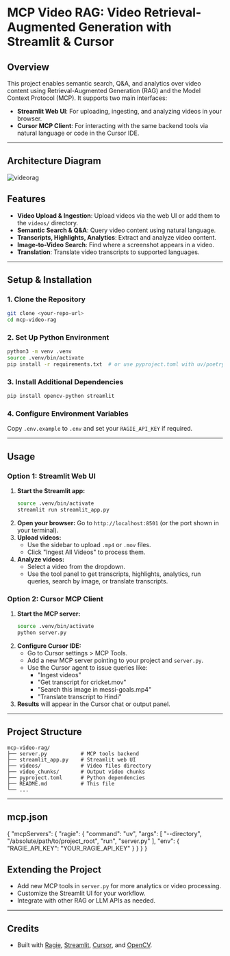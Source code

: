 # MCP Video RAG: Video Retrieval-Augmented Generation with Streamlit & Cursor

## Overview
This project enables semantic search, Q&A, and analytics over video content using Retrieval-Augmented Generation (RAG) and the Model Context Protocol (MCP). It supports two main interfaces:
- **Streamlit Web UI**: For uploading, ingesting, and analyzing videos in your browser.
- **Cursor MCP Client**: For interacting with the same backend tools via natural language or code in the Cursor IDE.

---

## Architecture Diagram


![videorag](https://github.com/user-attachments/assets/52b85c67-2701-4998-8995-9b859f2cc390)



## Features
- **Video Upload & Ingestion**: Upload videos via the web UI or add them to the `videos/` directory.
- **Semantic Search & Q&A**: Query video content using natural language.
- **Transcripts, Highlights, Analytics**: Extract and analyze video content.
- **Image-to-Video Search**: Find where a screenshot appears in a video.
- **Translation**: Translate video transcripts to supported languages.

---

## Setup & Installation

### 1. Clone the Repository
```sh
git clone <your-repo-url>
cd mcp-video-rag
```

### 2. Set Up Python Environment
```sh
python3 -m venv .venv
source .venv/bin/activate
pip install -r requirements.txt  # or use pyproject.toml with uv/poetry
```

### 3. Install Additional Dependencies
```sh
pip install opencv-python streamlit
```

### 4. Configure Environment Variables
Copy `.env.example` to `.env` and set your `RAGIE_API_KEY` if required.

---

## Usage

### Option 1: Streamlit Web UI
1. **Start the Streamlit app:**
   ```sh
   source .venv/bin/activate
   streamlit run streamlit_app.py
   ```
2. **Open your browser:**
   Go to `http://localhost:8501` (or the port shown in your terminal).
3. **Upload videos:**
   - Use the sidebar to upload `.mp4` or `.mov` files.
   - Click "Ingest All Videos" to process them.
4. **Analyze videos:**
   - Select a video from the dropdown.
   - Use the tool panel to get transcripts, highlights, analytics, run queries, search by image, or translate transcripts.

### Option 2: Cursor MCP Client
1. **Start the MCP server:**
   ```sh
   source .venv/bin/activate
   python server.py
   ```
2. **Configure Cursor IDE:**
   - Go to Cursor settings > MCP Tools.
   - Add a new MCP server pointing to your project and `server.py`.
   - Use the Cursor agent to issue queries like:
     - "Ingest videos"
     - "Get transcript for cricket.mov"
     - "Search this image in messi-goals.mp4"
     - "Translate transcript to Hindi"
3. **Results** will appear in the Cursor chat or output panel.

---

## Project Structure
```
mcp-video-rag/
├── server.py           # MCP tools backend
├── streamlit_app.py    # Streamlit web UI
├── videos/             # Video files directory
├── video_chunks/       # Output video chunks
├── pyproject.toml      # Python dependencies
├── README.md           # This file
└── ...
```

---
## mcp.json
{
    "mcpServers": {
        "ragie": {
            "command": "uv",
            "args": [
                "--directory",
                "/absolute/path/to/project_root",
                "run",
                "server.py"
            ],
            "env": {
                "RAGIE_API_KEY": "YOUR_RAGIE_API_KEY"
            }
        }
    }
}
## Extending the Project
- Add new MCP tools in `server.py` for more analytics or video processing.
- Customize the Streamlit UI for your workflow.
- Integrate with other RAG or LLM APIs as needed.

---

## Credits
- Built with [Ragie](https://www.ragie.ai/), [Streamlit](https://streamlit.io/), [Cursor](https://www.cursor.so/), and [OpenCV](https://opencv.org/).
